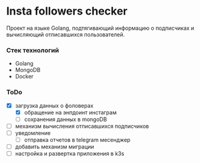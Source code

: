 # Insta followers checker

Проект на языке Golang, подтягивающий информацию о подписчиках и вычисляющий отписавшихся пользователей.

### Стек технологий

- Golang
- MongoDB
- Docker

### ToDo

- [x] загрузка данных о фоловерах
  - [x] обращение на энпдоинт инстаграм
  - [ ] сохранения данных в mongoDB 
- [ ] механизм вычисления отписавшихся подписчиков
- [ ] уведомление 
  - [ ] отправка отчетов в telegram месенджер 
- [ ] добавить механизм миграции 
- [ ] настройка и развертка приложения в k3s 
